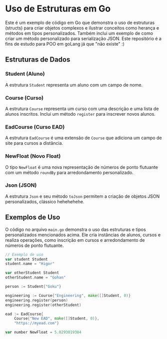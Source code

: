 # Uso de Estruturas em Go

Este é um exemplo de código em Go que demonstra o uso de estruturas (structs) para criar objetos complexos e ilustrar conceitos como herança e métodos em tipos personalizados. Também inclui um exemplo de como criar um método personalizado para serialização JSON.
Este repositório é a fins de estudo para POO em goLang já que "não existe" :)

## Estruturas de Dados

### Student (Aluno)

A estrutura `Student` representa um aluno com um campo de nome.

### Course (Curso)

A estrutura `Course` representa um curso com uma descrição e uma lista de alunos inscritos. Inclui um método `register` para inscrever novos alunos.

### EadCourse (Curso EAD)

A estrutura `EadCourse` é uma extensão de `Course` que adiciona um campo de site para cursos a distância.

### NewFloat (Novo Float)

O tipo `NewFloat` é uma nova representação de números de ponto flutuante com um método `roundBy` para arredondamento personalizado.

### Json (JSON)

A estrutura `Json` e seu método `toJson` permitem a criação de objetos JSON personalizados, clássico hehehehehe.

## Exemplos de Uso

O código no arquivo `main.go` demonstra o uso das estruturas e tipos personalizados mencionados acima. Ele cria instâncias de alunos, cursos e realiza operações, como inscrição em cursos e arredondamento de números de ponto flutuante.

```go
// Exemplo de uso
var student Student
student.name = "Higor"

var otherStudent Student
otherStudent.name = "Gohan"

person := Student{"Goku"}

engineering := Course{"Engineering", make([]Student, 0)}
engineering.register(person)
engineering.register(otherStudent)

ead := EadCourse{
    Course{"New EAD", make([]Student, 0)},
    "https://myead.com"}

var number NewFloat = 5.0293019384
